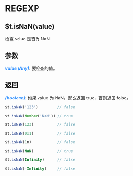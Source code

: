 # REGEXP

## $t.isNaN(value)

检查 value 是否为 NaN

## 参数

<i style="color: #3492ff;font-weight: 700;">value (Any)</i>: 要检查的值。

## 返回

<i style="color: #3492ff;font-weight: 700;">(boolean)</i>: 如果 value 为 NaN，那么返回 true，否则返回 false。

```javascript
$t.isNaN('123')         // false

$t.isNaN(Number('NaN')) // true

$t.isNaN(123)           // false

$t.isNaN(0x1)           // false

$t.isNaN(1n)            // false

$t.isNaN(NaN)           // true

$t.isNaN(Infinity)      // false

$t.isNaN(-Infinity)     // false
```
